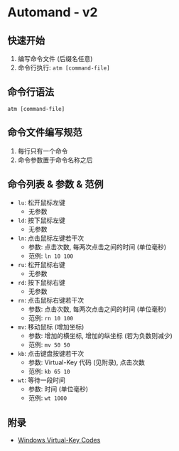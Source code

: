 # Automand - v2

## 快速开始

1. 编写命令文件 (后缀名任意)
2. 命令行执行: `atm [command-file]`

## 命令行语法

`atm [command-file]`

## 命令文件编写规范

1. 每行只有一个命令
2. 命令参数置于命令名称之后

## 命令列表 & 参数 & 范例

* `lu`: 松开鼠标左键
  * 无参数
* `ld`: 按下鼠标左键
  * 无参数
* `ln`: 点击鼠标左键若干次
  * 参数: 点击次数, 每两次点击之间的时间 (单位毫秒)
  * 范例: `ln 10 100`
* `ru`: 松开鼠标右键
  * 无参数
* `rd`: 按下鼠标右键
  * 无参数
* `rn`: 点击鼠标右键若干次
  * 参数: 点击次数, 每两次点击之间的时间 (单位毫秒)
  * 范例: `rn 10 100`
* `mv`: 移动鼠标 (增加坐标)
  * 参数: 增加的横坐标, 增加的纵坐标 (若为负数则减少)
  * 范例: `mv 50 50`
* `kb`: 点击键盘按键若干次
  * 参数: Virtual-Key 代码 (见附录), 点击次数
  * 范例: `kb 65 10`
* `wt`: 等待一段时间
  * 参数: 时间 (单位毫秒)
  * 范例: `wt 1000`

## 附录

* [Windows Virtual-Key Codes](https://docs.microsoft.com/en-us/windows/win32/inputdev/virtual-key-codes)
